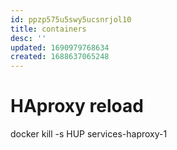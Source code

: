 ```yaml
---
id: ppzp575u5swy5ucsnrjol10
title: containers
desc: ''
updated: 1690979768634
created: 1688637065248
---
```


# HAproxy reload
docker kill -s HUP services-haproxy-1
